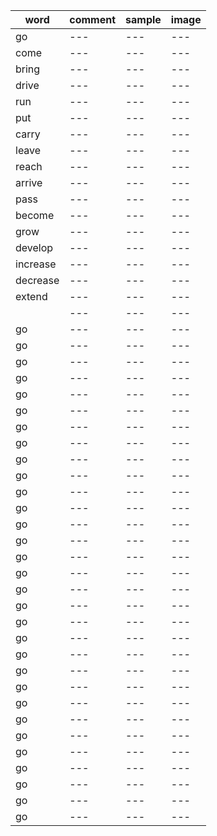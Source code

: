 |word|comment|sample|image|
|---|---|---|---|
|go|---|---|---|
|come|---|---|---|
|bring|---|---|---|
|drive|---|---|---|
|run|---|---|---|
|put|---|---|---|
|carry|---|---|---|
|leave|---|---|---|
|reach|---|---|---|
|arrive|---|---|---|
|pass|---|---|---|
|become|---|---|---|
|grow|---|---|---|
|develop|---|---|---|
|increase|---|---|---|
|decrease|---|---|---|
|extend|---|---|---|
||---|---|---|
|go|---|---|---|
|go|---|---|---|
|go|---|---|---|
|go|---|---|---|
|go|---|---|---|
|go|---|---|---|
|go|---|---|---|
|go|---|---|---|
|go|---|---|---|
|go|---|---|---|
|go|---|---|---|
|go|---|---|---|
|go|---|---|---|
|go|---|---|---|
|go|---|---|---|
|go|---|---|---|
|go|---|---|---|
|go|---|---|---|
|go|---|---|---|
|go|---|---|---|
|go|---|---|---|
|go|---|---|---|
|go|---|---|---|
|go|---|---|---|
|go|---|---|---|
|go|---|---|---|
|go|---|---|---|
|go|---|---|---|
|go|---|---|---|
|go|---|---|---|
|go|---|---|---|




